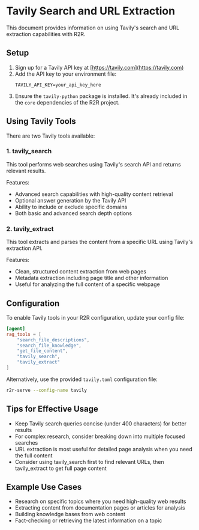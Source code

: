 # Tavily Search and URL Extraction

This document provides information on using Tavily's search and URL extraction capabilities with R2R.

## Setup

1. Sign up for a Tavily API key at [https://tavily.com](https://tavily.com)
2. Add the API key to your environment file:
   ```
   TAVILY_API_KEY=your_api_key_here
   ```
3. Ensure the `tavily-python` package is installed. It's already included in the `core` dependencies of the R2R project.

## Using Tavily Tools

There are two Tavily tools available:

### 1. tavily_search

This tool performs web searches using Tavily's search API and returns relevant results.

Features:
- Advanced search capabilities with high-quality content retrieval
- Optional answer generation by the Tavily API
- Ability to include or exclude specific domains
- Both basic and advanced search depth options

### 2. tavily_extract

This tool extracts and parses the content from a specific URL using Tavily's extraction API.

Features:
- Clean, structured content extraction from web pages
- Metadata extraction including page title and other information
- Useful for analyzing the full content of a specific webpage

## Configuration

To enable Tavily tools in your R2R configuration, update your config file:

```toml
[agent]
rag_tools = [
    "search_file_descriptions",
    "search_file_knowledge",
    "get_file_content",
    "tavily_search",
    "tavily_extract"
]
```

Alternatively, use the provided `tavily.toml` configuration file:

```bash
r2r-serve --config-name tavily
```

## Tips for Effective Usage

- Keep Tavily search queries concise (under 400 characters) for better results
- For complex research, consider breaking down into multiple focused searches
- URL extraction is most useful for detailed page analysis when you need the full content
- Consider using tavily_search first to find relevant URLs, then tavily_extract to get full page content

## Example Use Cases

- Research on specific topics where you need high-quality web results
- Extracting content from documentation pages or articles for analysis
- Building knowledge bases from web content
- Fact-checking or retrieving the latest information on a topic
